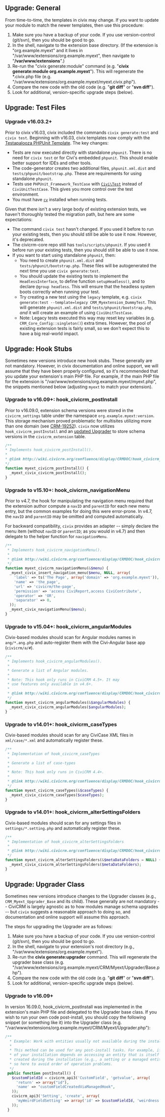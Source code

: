 ## Upgrade: General

From time-to-time, the templates in civix may change. If you want to update
your module to match the newer templates, then use this procedure:

1. Make sure you have a backup of your code. If you use version-control (git/svn), then you should be good to go.
2. In the shell, navigate to the extension base directory. (If the extension is "org.example.myext" and it lives in
   "/var/www/extensions/org.example.myext", then navigate to "**/var/www/extensions**".)
3. Re-run the "civix generate:module" command (e.g. "**civix generate:module org.example.myext**"). This will regenerate
   the *.civix.php file (e.g. "/var/www/extensions/org.example.myext/myext.civix.php").
4. Compare the new code with the old code (e.g. "**git diff**" or "**svn diff**").
5. Look for additional, version-specific upgrade steps (below).

## Upgrade: Test Files

### Upgrade v16.03.2+

Prior to civix v16.03, civix included the commands `civix generate:test` and `civix test`.  Beginning with v16.03, civix templates now
comply with the [Testapalooza PHPUnit Template](https://github.com/civicrm/org.civicrm.testapalooza/tree/phpunit).  The key changes:

 * Tests are now executed directly with standalone `phpunit`. There is no need for `civix test` or for Civi's embedded `phpunit`.
   This should enable better support for IDEs and other tools.
 * The code-generator creates two additional files, `phpunit.xml.dist` and `tests/phpunit/bootstrap.php`.
   These are requirements for using standalone `phpunit`.
 * Tests use `PHPUnit_Framework_TestCase` with [`Civi\Test`](https://github.com/civicrm/org.civicrm.testapalooza/blob/master/civi-test.md) instead of `CiviUnitTestCase`. This gives you more control over the
   test environment.
 * You must have [`cv`](https://github.com/civicrm/cv) installed when running tests.

Given that there isn't a very large body of existing extension tests, we haven't thoroughly tested the migration path, but
here are some expectations:

 * The command `civix test` hasn't changed.  If you used it before to run your existing tests, then you should still be able to
   use it now. However, it's deprecated.
 * The civicrm-core repo still has `tools/scripts/phpunit`. If you used it before run your existing tests, then you should still
   be able to use it now.
 * If you want to start using standalone `phpunit`, then:
   * You need to create `phpunit.xml.dist` and `tests/phpunit/bootstrap.php`. These files will be autogenerated the next time
     you use `civix generate:test`.
   * You should update the existing tests to implement the `HeadlessInterface`, to define function `setupHeadless()`, and to
     declare `@group headless`. This will ensure that the headless system boots correctly when running your test.
   * Try creating a new test using the `legacy` template, e.g. `civix generate:test --template=legacy CRM_Myextension_DummyTest`.
     This will generate `phpunit.xml.dist` and `tests/phpunit/bootstrap.php`, *and* it will create an example of using `CiviUnitTestCase`.
   * Note: Legacy tests executed this way may reset key variables (e.g. `CRM_Core_Config::singleton()`) extra times.
     However, the pool of existing extension tests is fairly small, so we don't expect this to have a big real-world impact.

## Upgrade: Hook Stubs

Sometimes new versions introduce new hook stubs. These generally are not
mandatory.  However, in civix documentation and online support, we will
assume that they have been properly configured, so it's recommended that you
update your extension's main PHP file.  For example, if the main PHP file
for the extension is "/var/www/extensions/org.example.myext/myext.php", the
snippets mentioned below (adjusting `myext` to match your extension).

### Upgrade to v16.09+: hook_civicrm_postInstall

Prior to v16.09.0, extension schema versions were stored in the `civicrm_settings`
table under the namespace `org.example.myext:version`. This storage
mechanism proved problematic for multisites utilizing more than one domain (see
[CRM-19252](https://issues.civicrm.org/jira/browse/CRM-19252)). `civix` now
utilizes `hook_civicrm_postInstall` and an [updated Upgrader](#upgrade-to-v1609) to
store schema versions in the `civicrm_extension` table.

```php
/**
* Implements hook_civicrm_postInstall().
*
* @link http://wiki.civicrm.org/confluence/display/CRMDOC/hook_civicrm_postInstall
*/
function myext_civicrm_postInstall() {
  _myext_civix_civicrm_postInstall();
}
```

### Upgrade to v15.10+: hook_civicrm_navigationMenu

Prior to v4.7, the hook for manipulating the navigation menu required that the
extension author compute a `navID` and `parentID` for each new menu entry, but the
common examples for doing this were error-prone. In v4.7, the `navID` and `parentID`
may be omitted and computed automatically.

For backward compatibility, `civix` provides an adapter -- simply declare the menu
item (without `navID` or `parentID`; as you would in v4.7) and then delegate to
the helper function for `navigationMenu`.

```php
/**
 * Implements hook_civicrm_navigationMenu().
 *
 * @link http://wiki.civicrm.org/confluence/display/CRMDOC/hook_civicrm_navigationMenu
 */
function myext_civicrm_navigationMenu(&$menu) {
  _myext_civix_insert_navigation_menu($menu, NULL, array(
    'label' => ts('The Page', array('domain' => 'org.example.myext')),
    'name' => 'the_page',
    'url' => 'civicrm/the-page',
    'permission' => 'access CiviReport,access CiviContribute',
    'operator' => 'OR',
    'separator' => 0,
  ));
  _myext_civix_navigationMenu($menu);
}
```

### Upgrade to v15.04+: hook_civicrm_angularModules

Civix-based modules should scan for Angular modules names in `ang/*.ang.php`
and auto-register them with the Civi-Angular base app (`civicrm/a/#`).

```php
/**
 * Implements hook_civicrm_angularModules().
 *
 * Generate a list of Angular modules.
 *
 * Note: This hook only runs in CiviCRM 4.5+. It may
 * use features only available in v4.6+.
 *
 * @link http://wiki.civicrm.org/confluence/display/CRMDOC/hook_civicrm_caseTypes
 */
function myext_civicrm_angularModules(&$angularModules) {
  _myext_civix_civicrm_angularModules($angularModules);
}
```

### Upgrade to v14.01+: hook_civicrm_caseTypes

Civix-based modules should scan for any CiviCase XML files in
`xml/case/*.xml` and automatically register these.

```php
/**
 * Implementation of hook_civicrm_caseTypes
 *
 * Generate a list of case-types
 *
 * Note: This hook only runs in CiviCRM 4.4+.
 *
 * @link http://wiki.civicrm.org/confluence/display/CRMDOC/hook_civicrm_caseTypes
 */
function myext_civicrm_caseTypes(&$caseTypes) {
  _myext_civix_civicrm_caseTypes($caseTypes);
}
```

### Upgrade to v14.01+: hook_civicrm_alterSettingsFolders

Civix-based modules should scan for any settings files in
`settings/*.setting.php` and automatically register these.

```php
/**
 * Implementation of hook_civicrm_alterSettingsFolders
 *
 * @link http://wiki.civicrm.org/confluence/display/CRMDOC/hook_civicrm_alterSettingsFolders
 */
function myext_civicrm_alterSettingsFolders(&$metaDataFolders = NULL) {
  _myext_civix_civicrm_alterSettingsFolders($metaDataFolders);
}
```

## Upgrade: Upgrader Class

Sometimes new versions introduce changes to the Upgrader classes (e.g.,
`CRM_Myext_Upgrader_Base` and its child). These generally are not mandatory --
CiviCRM is largely agnostic as to how modules manage schema upgrades -- but
`civix` suggests a reasonable approach to doing so, and documentation and online
support will assume this approach.

The steps for upgrading the Upgrader are as follows:

1. Make sure you have a backup of your code. If you use version-control (git/svn), then you should be good to go.
2. In the shell, navigate to your extension's root directory (e.g., "/var/www/extensions/org.example.myext").
3. Re-run the **civix generate:upgrader** command. This will regenerate the upgrader base class
   (e.g. "/var/www/extensions/org.example.myext/CRM/Myext/Upgrader/Base.php").
4. Compare the new code with the old code (e.g. "**git diff**" or "**svn diff**").
5. Look for additional, version-specific upgrade steps (below).

### Upgrade to v16.09+

In version 16.09.0, hook_civicrm_postInstall was implemented in the extension's
main PHP file and delegated to the Upgrader base class. If you wish to run
your own code post-install, you should copy the following snippet (or something
like it) into the Upgrader class (e.g. "/var/www/extensions/org.example.myext/CRM/Myext/Upgrader.php"):

```php
/**
  * Example: Work with entities usually not available during the install step.
  *
  * This method can be used for any post-install tasks. For example, if a step
  * of your installation depends on accessing an entity that is itself
  * created during the installation (e.g., a setting or a managed entity), do
  * so here to avoid order of operation problems.
  */
 public function postInstall() {
   $customFieldId = civicrm_api3('CustomField', 'getvalue', array(
     'return' => array("id"),
     'name' => "customFieldCreatedViaManagedHook",
   ));
   civicrm_api3('Setting', 'create', array(
     'myWeirdFieldSetting' => array('id' => $customFieldId, 'weirdness' => 1),
   ));
 }
```
